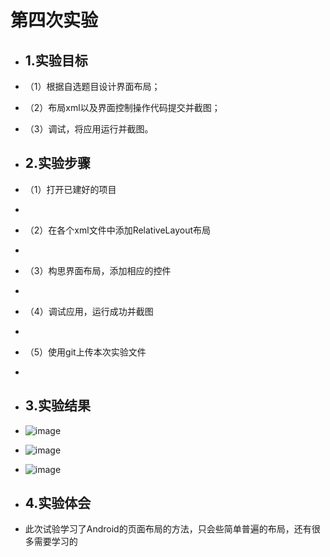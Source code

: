 # 第四次实验 
 
+ ## 1.实验目标 

 
+ （1）根据自选题目设计界面布局； 


+ （2）布局xml以及界面控制操作代码提交并截图；  
+ （3）调试，将应用运行并截图。 





 
+ ## 2.实验步骤 


 
+ （1）打开已建好的项目 


 
+  


 
+ （2）在各个xml文件中添加RelativeLayout布局 


 
+  


 
+ （3）构思界面布局，添加相应的控件 


 
+  


 
+ （4）调试应用，运行成功并截图  


 
+  


 
+ （5）使用git上传本次实验文件 


 
+  


 
+ ## 3.实验结果 


 



 
+ ![image](https://github.com/chenxiaoyue15/android-labs-2018/blob/383ad571bacaec7a73bc701f4a2674c22f078575/com1614080901211/app/1.png) 


 
+  ![image](https://github.com/chenxiaoyue15/android-labs-2018/blob/383ad571bacaec7a73bc701f4a2674c22f078575/com1614080901211/app/2.png) 


 
+  ![image](https://github.com/chenxiaoyue15/android-labs-2018/blob/383ad571bacaec7a73bc701f4a2674c22f078575/com1614080901211/app/3.png) 


 
+ ## 4.实验体会 


 



 
+    此次试验学习了Android的页面布局的方法，只会些简单普遍的布局，还有很多需要学习的 


 
